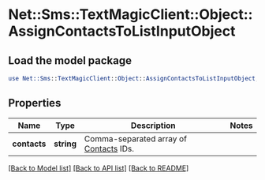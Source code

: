 # Net::Sms::TextMagicClient::Object::AssignContactsToListInputObject

## Load the model package
```perl
use Net::Sms::TextMagicClient::Object::AssignContactsToListInputObject;
```

## Properties
Name | Type | Description | Notes
------------ | ------------- | ------------- | -------------
**contacts** | **string** | Comma-separated array of [Contacts](http://docs.textmagictesting.com/tag#Contacts) IDs. | 

[[Back to Model list]](../README.md#documentation-for-models) [[Back to API list]](../README.md#documentation-for-api-endpoints) [[Back to README]](../README.md)


